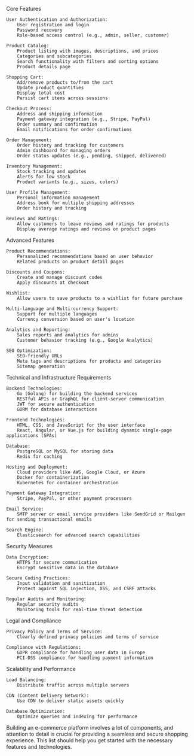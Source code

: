 Core Features

    User Authentication and Authorization:
        User registration and login
        Password recovery 
        Role-based access control (e.g., admin, seller, customer)

    Product Catalog:
        Product listing with images, descriptions, and prices
        Categories and subcategories
        Search functionality with filters and sorting options
        Product details page

    Shopping Cart:
        Add/remove products to/from the cart
        Update product quantities
        Display total cost
        Persist cart items across sessions

    Checkout Process:
        Address and shipping information
        Payment gateway integration (e.g., Stripe, PayPal)
        Order summary and confirmation
        Email notifications for order confirmations

    Order Management:
        Order history and tracking for customers
        Admin dashboard for managing orders
        Order status updates (e.g., pending, shipped, delivered)

    Inventory Management:
        Stock tracking and updates
        Alerts for low stock
        Product variants (e.g., sizes, colors)

    User Profile Management:
        Personal information management
        Address book for multiple shipping addresses
        Order history and tracking

    Reviews and Ratings:
        Allow customers to leave reviews and ratings for products
        Display average ratings and reviews on product pages

Advanced Features

    Product Recommendations:
        Personalized recommendations based on user behavior
        Related products on product detail pages

    Discounts and Coupons:
        Create and manage discount codes
        Apply discounts at checkout

    Wishlist:
        Allow users to save products to a wishlist for future purchase

    Multi-language and Multi-currency Support:
        Support for multiple languages
        Currency conversion based on user's location

    Analytics and Reporting:
        Sales reports and analytics for admins
        Customer behavior tracking (e.g., Google Analytics)

    SEO Optimization:
        SEO-friendly URLs
        Meta tags and descriptions for products and categories
        Sitemap generation

Technical and Infrastructure Requirements

    Backend Technologies:
        Go (Golang) for building the backend services
        RESTful APIs or GraphQL for client-server communication
        JWT for secure authentication
        GORM for database interactions

    Frontend Technologies:
        HTML, CSS, and JavaScript for the user interface
        React, Angular, or Vue.js for building dynamic single-page applications (SPAs)

    Database:
        PostgreSQL or MySQL for storing data
        Redis for caching

    Hosting and Deployment:
        Cloud providers like AWS, Google Cloud, or Azure
        Docker for containerization
        Kubernetes for container orchestration

    Payment Gateway Integration:
        Stripe, PayPal, or other payment processors

    Email Service:
        SMTP server or email service providers like SendGrid or Mailgun for sending transactional emails

    Search Engine:
        Elasticsearch for advanced search capabilities

Security Measures

    Data Encryption:
        HTTPS for secure communication
        Encrypt sensitive data in the database

    Secure Coding Practices:
        Input validation and sanitization
        Protect against SQL injection, XSS, and CSRF attacks

    Regular Audits and Monitoring:
        Regular security audits
        Monitoring tools for real-time threat detection

Legal and Compliance

    Privacy Policy and Terms of Service:
        Clearly defined privacy policies and terms of service

    Compliance with Regulations:
        GDPR compliance for handling user data in Europe
        PCI-DSS compliance for handling payment information

Scalability and Performance

    Load Balancing:
        Distribute traffic across multiple servers

    CDN (Content Delivery Network):
        Use CDN to deliver static assets quickly

    Database Optimization:
        Optimize queries and indexing for performance

Building an e-commerce platform involves a lot of components, and attention to detail is crucial for providing a seamless and secure shopping experience. This list should help you get started with the necessary features and technologies.
